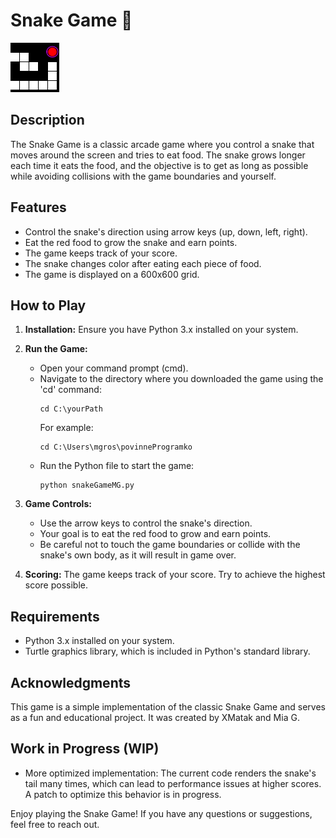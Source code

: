 # Snake Game 🐍

![Snake Game](snakePicture.png)

## Description

The Snake Game is a classic arcade game where you control a snake that moves around the screen and tries to eat food. The snake grows longer each time it eats the food, and the objective is to get as long as possible while avoiding collisions with the game boundaries and yourself.

## Features

- Control the snake's direction using arrow keys (up, down, left, right).
- Eat the red food to grow the snake and earn points.
- The game keeps track of your score.
- The snake changes color after eating each piece of food.
- The game is displayed on a 600x600 grid.

## How to Play

1. **Installation:** Ensure you have Python 3.x installed on your system.

2. **Run the Game:**
   - Open your command prompt (cmd).
   - Navigate to the directory where you downloaded the game using the 'cd' command:
     ```
     cd C:\yourPath
     ```
     For example:
     ```
     cd C:\Users\mgros\povinneProgramko
     ```
   - Run the Python file to start the game:
     ```
     python snakeGameMG.py
     ```

3. **Game Controls:**
   - Use the arrow keys to control the snake's direction.
   - Your goal is to eat the red food to grow and earn points.
   - Be careful not to touch the game boundaries or collide with the snake's own body, as it will result in game over.

4. **Scoring:** The game keeps track of your score. Try to achieve the highest score possible.

## Requirements

- Python 3.x installed on your system.
- Turtle graphics library, which is included in Python's standard library.

## Acknowledgments

This game is a simple implementation of the classic Snake Game and serves as a fun and educational project. It was created by XMatak and Mia G.

## Work in Progress (WIP)

- More optimized implementation: The current code renders the snake's tail many times, which can lead to performance issues at higher scores. A patch to optimize this behavior is in progress.

Enjoy playing the Snake Game! If you have any questions or suggestions, feel free to reach out.